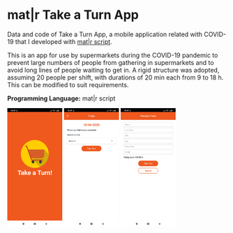 # mat|r Take a Turn App
Data and code of Take a Turn App, a mobile application related with COVID-19 that I developed with [mat|r script](https://www.matrproject.com/).

This is an app for use by supermarkets during the COVID-19 pandemic to prevent large numbers of people from gathering in supermarkets and to avoid long lines of people waiting to get in. A rigid structure was adopted, assuming 20 people per shift, with durations of 20 min each from 9 to 18 h. This can be modified to suit requirements.

**Programming Language:** mat|r script

<img src="Images/im-1.jpg" width="25%" height="25%">
<img src="Images/im-2.jpg" width="25%" height="25%">
<img src="Images/im-3.jpg" width="25%" height="25%">
